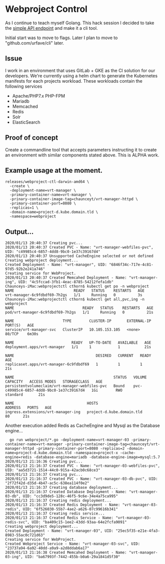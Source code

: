 # Webproject Control

As I continue to teach myself Golang. This hack session I decided to take the [simple API endpoint](https://github.com/chaunceyt/go-examples/tree/master/webproject-api-using-gin) and make it a cli tool.

Initial start was to move to flags. Later I plan to move to "github.com/urfave/cli" later.

## Issue

I work in an environment that uses GitLab + GKE as the CI solution for our developers. We're currently using a helm chart to generate the Kubernetes manifests for each projects workload. These workloads contain the following services

- Apache/PHP7.x PHP-FPM
- Mariadb
- Memcached
- Redis
- Solr
- ElasticSearch

## Proof of concept

Create a commandline tool that accepts parameters instructing it to create an environment with similar components stated above. This is ALPHA work.

## Example usage at the moment.

```
releases/webproject-ctl-darwin-amd64 \
  -create \
  -deployment-name=vrt-manager \
  -primary-container-name=vrt-manager \
  -prinary-container-image-tag=chaunceyt/vrt-manager-httpd \
  -primary-container-port=8080 \
  -replicas=1 \
  -domain-name=project-d.kube.domain.tld \
  -namespace=webproject
```

## Output...

```
2020/01/13 20:40:37 Creating pvc...
2020/01/13 20:40:37 Created PVC - Name: "vrt-manager-webfiles-pvc", UID: "c49985c4-6857-4dd8-9bc0-1e37c39167d4"
2020/01/13 20:40:37 Unsupported CacheEngine selected or not defined
Creating webproject deployment...
Created Deployment - Name: "vrt-manager", UID: "6846f34c-717e-4c81-97d5-92b2e241a746"
Creating service for WebProject.
2020/01/13 20:40:37 Created Memcahed Deployment - Name: "vrt-manager-ing", UID: "4c5fccad-3fb1-4eac-8785-54212fefa1db"
Chaunceys-iMac:webprojectctl cthorn$ kubectl get po -n webproject
NAME                           READY   STATUS    RESTARTS   AGE
vrt-manager-6c9fdbdf69-7h2gs   1/1     Running   0          3s
Chaunceys-iMac:webprojectctl cthorn$ kubectl get all,pvc,ing -n webproject
NAME                               READY   STATUS    RESTARTS   AGE
pod/vrt-manager-6c9fdbdf69-7h2gs   1/1     Running   0          21s

NAME                      TYPE        CLUSTER-IP       EXTERNAL-IP   PORT(S)   AGE
service/vrt-manager-svc   ClusterIP   10.105.153.105   <none>        80/TCP    6m30s

NAME                          READY   UP-TO-DATE   AVAILABLE   AGE
deployment.apps/vrt-manager   1/1     1            1           21s

NAME                                     DESIRED   CURRENT   READY   AGE
replicaset.apps/vrt-manager-6c9fdbdf69   1         1         1       21s

NAME                                             STATUS   VOLUME                                     CAPACITY   ACCESS MODES   STORAGECLASS   AGE
persistentvolumeclaim/vrt-manager-webfiles-pvc   Bound    pvc-c49985c4-6857-4dd8-9bc0-1e37c39167d4   1Gi        RWO            standard       21s

NAME                                 HOSTS                       ADDRESS   PORTS   AGE
ingress.extensions/vrt-manager-ing   project-d.kube.domain.tld             80      21s
```


Another execution added Redis as CacheEngine and Mysql as the Database engine...

```
  go run webproject/*.go -deployment-name=vrt-manager-03 -primary-container-name=vrt-manager -prinary-container-image-tag=chaunceyt/vrt-manager-httpd -primary-container-port=8080 -replicas=2 -domain-name=project-d.kube.domain.tld -namespace=project-x -cache-engine=redis -database-engine=mariadb -database-engine-image=mysql:5.7
2020/01/13 21:16:36 Creating pvc...
2020/01/13 21:16:37 Created PVC - Name: "vrt-manager-03-webfiles-pvc", UID: "aa5d3721-1514-44c0-915a-42acb0c68ce3"
2020/01/13 21:16:37 Creating pvc...
2020/01/13 21:16:37 Created PVC - Name: "vrt-manager-03-db-pvc", UID: "2f72f42d-d35d-4b47-ac5c-638ea114f0e2"
2020/01/13 21:16:37 Creating database deployment...
2020/01/13 21:16:37 Created Database Deployment - Name: "vrt-manager-03-db", UID: "cc3d9de5-128c-46f5-9c6e-34e4a75ca995"
2020/01/13 21:16:37 Creating redis deployment...
2020/01/13 21:16:37 Created Redis Deployment - Name: "vrt-manager-03-redis", UID: "6f526030-55b7-4ae2-a626-07c99616b341"
2020/01/13 21:16:37 Creating redis service...
2020/01/13 21:16:37 Created Redis Service - Name: "vrt-manager-03-redis-svc", UID: "ba409c15-1ee2-43dd-93aa-64e2fcfa9091"
Creating webproject deployment...
Created Deployment - Name: "vrt-manager-03", UID: "25ec5f35-e21e-4fa3-8983-55ac0c721d63"
Creating service for WebProject.
Created Webproject Service - Name: "vrt-manager-03-svc", UID: "23737a94-6a92-40dd-a9a9-a2d8ddab6a17"
2020/01/13 21:16:38 Created Memcahed Deployment - Name: "vrt-manager-03-ing", UID: "ba67993f-7442-455b-b0a6-29a1841d5f30"
```


